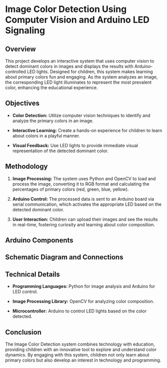 
# Image Color Detection Using Computer Vision and Arduino LED Signaling



## Overview



This project develops an interactive system that uses computer vision to detect dominant colors in images and displays the results with Arduino-controlled LED lights. Designed for children, this system makes learning about primary colors fun and engaging. As the system analyzes an image, the corresponding LED light illuminates to represent the most prevalent color, enhancing the educational experience.



## Objectives



- **Color Detection:** Utilize computer vision techniques to identify and analyze the primary colors in an image.

- **Interactive Learning:** Create a hands-on experience for children to learn about colors in a playful manner.

- **Visual Feedback:** Use LED lights to provide immediate visual representation of the detected dominant color.



## Methodology



1. **Image Processing:** The system uses Python and OpenCV to load and process the image, converting it to RGB format and calculating the percentages of primary colors (red, green, blue, yellow).

2. **Arduino Control:** The processed data is sent to an Arduino board via serial communication, which activates the appropriate LED based on the detected dominant color.

3. **User Interaction:** Children can upload their images and see the results in real-time, fostering curiosity and learning about color composition.

## Arduino Components


## Schematic Diagram and Connections


## Technical Details



- **Programming Languages:** Python for image analysis and Arduino for LED control.

- **Image Processing Library:** OpenCV for analyzing color composition.

- **Microcontroller:** Arduino to control LED lights based on the color detected.



## Conclusion



The Image Color Detection system combines technology with education, providing children with an innovative tool to explore and understand color dynamics. By engaging with this system, children not only learn about primary colors but also develop an interest in technology and programming.



